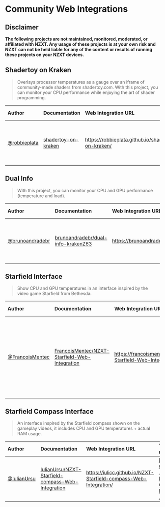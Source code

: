# Community Web Integrations

## **Disclaimer**

**The following projects are not maintained, monitored, moderated, or affiliated with NZXT. Any usage of these projects is at your own risk and NZXT can not be held liable for any of the content or results of running these projects on your NZXT devices.**

## Shadertoy on Kraken

> Overlays processor temperatures as a gauge over an iframe of community-made shaders from shadertoy.com. With this project, you can monitor your CPU performance while enjoying the art of shader programming.

| Author                                         | Documentation                                                             | Web Integration URL                                | Try it now!                                                                                                                                                                                                                                                                                                    |
| :--------------------------------------------- | :------------------------------------------------------------------------ | :------------------------------------------------- | :------------------------------------------------------------------------------------------------------------------------------------------------------------------------------------------------------------------------------------------------------------------------------------------------------------- |
| [@robbieplata](https://github.com/robbieplata) | [shadertoy-on-kraken](https://github.com/robbieplata/shadertoy-on-kraken) | https://robbieplata.github.io/shadertoy-on-kraken/ | [NZXT CAM :arrow_upper_right:](https://cam-redirect.nzxt.com/action/load-web-integration?url=https://robbieplata.github.io/shadertoy-on-kraken/)<br>[NZXT CAM Beta :arrow_upper_right:](https://cam-beta-redirect.nzxt.com/action/load-web-integration?url=https://robbieplata.github.io/shadertoy-on-kraken/) |

## Dual Info

> With this project, you can monitor your CPU and GPU performance (temperature and load).

| Author                                               | Documentation                                                                | Web Integration URL                    | Try it now!                                                                                                                                                                                                                                                                            |
| :--------------------------------------------------- | :--------------------------------------------------------------------------- | :------------------------------------- | :------------------------------------------------------------------------------------------------------------------------------------------------------------------------------------------------------------------------------------------------------------------------------------- |
| [@brunoandradebr](https://github.com/brunoandradebr) | [brunoandradebr/dual-info-krakenZ63](https://github.com/brunoandradebr/nzxt) | https://brunoandradebr.github.io/nzxt/ | [NZXT CAM :arrow_upper_right:](https://cam-redirect.nzxt.com/action/load-web-integration?url=https://brunoandradebr.github.io/nzxt/)<br>[NZXT CAM Beta :arrow_upper_right:](https://cam-beta-redirect.nzxt.com/action/load-web-integration?url=https://brunoandradebr.github.io/nzxt/) |

## Starfield Interface

> Show CPU and GPU temperatures in an interface inspired by the video game Starfield from Bethesda.

| Author                                               | Documentation                                                                                                     | Web Integration URL                                              | Try it now!                                                                                                                                                                                                                                                                                                                                                                                          |
| :--------------------------------------------------- | :---------------------------------------------------------------------------------------------------------------- | :--------------------------------------------------------------- | :--------------------------------------------------------------------------------------------------------------------------------------------------------------------------------------------------------------------------------------------------------------------------------------------------------------------------------------------------------------------------------------------------- |
| [@FrancoisMentec](https://github.com/FrancoisMentec) | [FrancoisMentec/NZXT-Starfield-Web-Integration](https://github.com/FrancoisMentec/NZXT-Starfield-Web-Integration) | https://francoismentec.github.io/NZXT-Starfield-Web-Integration/ | [NZXT CAM :arrow_upper_right:](https://cam-redirect.nzxt.com/action/load-web-integration?url=https://francoismentec.github.io/NZXT-Starfield-Web-Integration/)<br>[NZXT CAM Beta :arrow_upper_right:](https://cam-beta-redirect.nzxt.com/action/load-web-integration?url=https://francoismentec.github.io/NZXT-Starfield-Web-Integration/) or run locally (can be installed as a service on windows) |

## Starfield Compass Interface

> An interface inspired by the Starfield compass shown on the gameplay videos, it includes CPU and GPU temperatures + actual RAM usage.

| Author                                   | Documentation                                                                                                         | Web Integration URL                                              | Try it now!                                                                                                                                                                                                                                                                                                                                |
| :--------------------------------------- | :-------------------------------------------------------------------------------------------------------------------- | :--------------------------------------------------------------- | :----------------------------------------------------------------------------------------------------------------------------------------------------------------------------------------------------------------------------------------------------------------------------------------------------------------------------------------- |
| [@IulianUrsu](https://github.com/iulicc) | [IulianUrsu/NZXT-Starfield-compass-Web-Integration](https://github.com/iulicc/NZXT-Starfield-compass-Web-Integration) | https://iulicc.github.io/NZXT-Starfield-compass-Web-Integration/ | [NZXT CAM :arrow_upper_right:](https://cam-redirect.nzxt.com/action/load-web-integration?url=https://iulicc.github.io/NZXT-Starfield-compass-Web-Integration/)<br>[NZXT CAM Beta :arrow_upper_right:](https://cam-beta-redirect.nzxt.com/action/load-web-integration?url=https://iulicc.github.io/NZXT-Starfield-compass-Web-Integration/) |
